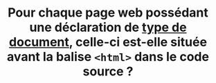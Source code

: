 ---
title: Pour chaque page web possédant une déclaration de [type de document](#type-de-document), celle-ci est-elle située avant la balise `<html>` dans le code source ?
---